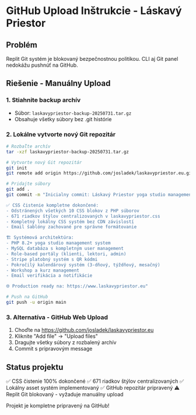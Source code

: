 # GitHub Upload Inštrukcie - Láskavý Priestor

## Problém
Replit Git systém je blokovaný bezpečnostnou politikou. CLI aj Git panel nedokážu pushnúť na GitHub.

## Riešenie - Manuálny Upload

### 1. Stiahnite backup archív
- Súbor: `laskavypriestor-backup-20250731.tar.gz`
- Obsahuje všetky súbory bez .git histórie

### 2. Lokálne vytvorte nový Git repozitár
```bash
# Rozbaľte archív
tar -xzf laskavypriestor-backup-20250731.tar.gz

# Vytvorte nový Git repozitár
git init
git remote add origin https://github.com/josladek/laskavypriestor.eu.git

# Pridajte súbory
git add .
git commit -m "Inicialny commit: Láskavý Priestor yoga studio management system

✅ CSS čistenie kompletne dokončené:
- Odstránených všetkých 10 CSS blokov z PHP súborov  
- 671 riadkov štýlov centralizovaných v laskavypriestor.css
- Kompletný lokálny CSS systém bez CDN závislostí
- Email šablóny zachované pre správne formátovanie

🏗️ Systémová architektúra:
- PHP 8.2+ yoga studio management system
- MySQL databáza s kompletným user management
- Role-based portály (klienti, lektori, admin)
- Stripe platobný systém s QR kódmi
- Pokročilý kalendárový systém (3-dňový, týždňový, mesačný)
- Workshop a kurz management
- Email verifikácia a notifikácie

🌐 Production ready na: https://www.laskavypriestor.eu"

# Push na GitHub
git push -u origin main
```

### 3. Alternatíva - GitHub Web Upload
1. Choďte na https://github.com/josladek/laskavypriestor.eu
2. Kliknite "Add file" → "Upload files"
3. Dragujte všetky súbory z rozbalený archív
4. Commit s pripravovým message

## Status projektu
✅ CSS čistenie 100% dokončené
✅ 671 riadkov štýlov centralizovaných 
✅ Lokálny asset systém implementovaný
✅ GitHub repozitár pripravený
⚠️ Replit Git blokovaný - vyžaduje manuálny upload

Projekt je kompletne pripravený na GitHub!
